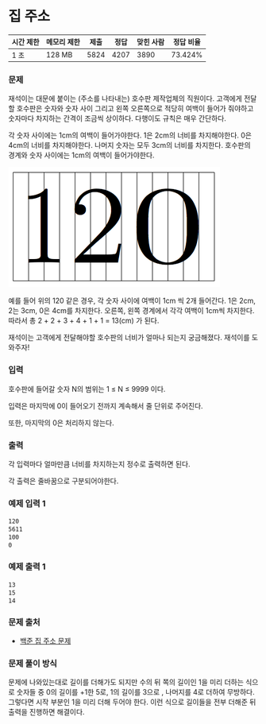 # 집 주소

|시간 제한|	메모리 제한|	제출|	정답|	맞힌 사람|	정답 비율|
|----|--------|-----|-------|-------|----------|
|1 초|	128 MB|	5824|	4207|	3890|	73.424%|

### 문제

재석이는 대문에 붙이는 (주소를 나타내는) 호수판 제작업체의 직원이다. 고객에게 전달할 호수판은 숫자와 숫자 사이 그리고 왼쪽 오른쪽으로 적당히 여백이 들어가 줘야하고 숫자마다 차지하는 간격이 조금씩 상이하다. 다행이도 규칙은 매우 간단하다. 

각 숫자 사이에는 1cm의 여백이 들어가야한다.
1은 2cm의 너비를 차지해야한다. 0은 4cm의 너비를 차지해야한다. 나머지 숫자는 모두 3cm의 너비를 차지한다.
호수판의 경계와 숫자 사이에는 1cm의 여백이 들어가야한다.

<img src="./120.png">

예를 들어 위의 120 같은 경우,  각 숫자 사이에 여백이 1cm 씩 2개 들어간다. 1은 2cm, 2는 3cm, 0은 4cm를 차지한다. 오른쪽, 왼쪽 경계에서 각각 여백이 1cm씩 차지한다. 따라서 총 2 + 2 + 3 + 4 + 1 + 1 = 13(cm) 가 된다.

재석이는 고객에게 전달해야할 호수판의 너비가 얼마나 되는지 궁금해졌다. 재석이를 도와주자!

### 입력

호수판에 들어갈 숫자 N의 범위는 1 ≤ N ≤ 9999 이다.

입력은 마지막에 0이 들어오기 전까지 계속해서 줄 단위로 주어진다.

또한, 마지막의 0은 처리하지 않는다.

### 출력

각 입력마다 얼마만큼 너비를 차지하는지 정수로 출력하면 된다.

각 출력은 줄바꿈으로 구분되어야한다.

### 예제 입력 1 

```
120
5611
100
0
```

### 예제 출력 1 

```
13
15
14
```

### 문제 출처

- [백준 집 주소 문제](https://www.acmicpc.net/problem/1284)

### 문제 풀이 방식

문제에 나와있는대로 길이를 더해가도 되지만 수의 뒤 쪽의 길이인 1을 미리 더하는 식으로 숫자들 중 0의 길이를 +1한 5로, 1의 길이를 3으로 , 나머지를 4로 더하여 무방하다. 
그렇다면 시작 부분인 1을 미리 더해 두어야 한다.
이런 식으로 길이들을 전부 더해준 뒤 출력을 진행하면 해결이다.

